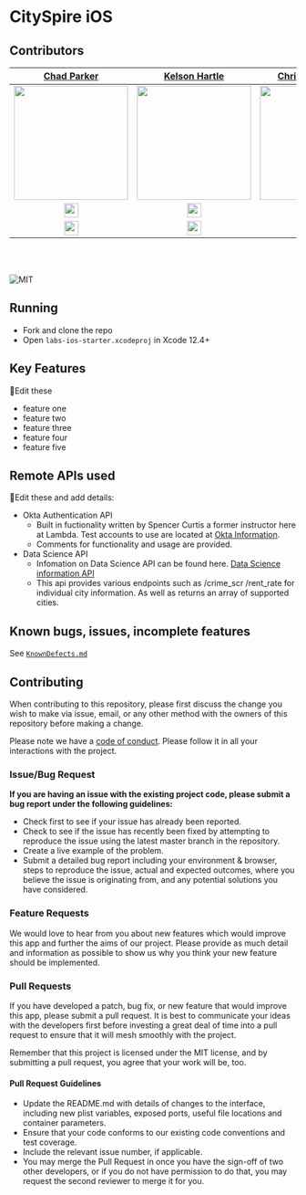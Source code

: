 # CitySpire iOS

<!-- TestFlight / App Store link will go here -->

## Contributors

|                                                      [Chad Parker](https://github.com/chadparker)                                                                |                                                       [Kelson Hartle](https://github.com/kelson99)                                                      |                                                      [Christian Lorenzo](https://github.com/clbmiami2004)                                                       |
| :--------------------------------------------------------------------------------------------------------------------------------------------------------------: | :-----------------------------------------------------------------------------------------------------------------------------------------: | :-----------------------------------------------------------------------------------------------------------------------------------------: |
| [<img src="https://avatars.githubusercontent.com/u/438307?s=460&u=116ff42844a258b78c4d7aab2d5e5ab8f64488cf&v=4" width = "200" />](https://github.com/chadparker) | [<img src="https://avatars.githubusercontent.com/u/59428583?s=400&u=4908dd62cabf514ce790f7ce3f6a1b0c42e24ce7&v=4" width = "200" />](https://github.com/) | [<img src="https://www.dalesjewelers.com/wp-content/uploads/2018/10/placeholder-silhouette-male.png" width = "200" />](https://github.com/) |
| [<img src="https://github.githubassets.com/images/modules/logos_page/GitHub-Mark.png" width="25"> ](https://github.com/chadparker)                               | [<img src="https://github.githubassets.com/images/modules/logos_page/GitHub-Mark.png" width="25"> ](https://github.com/kelson99)                    | [<img src="https://github.githubassets.com/images/modules/logos_page/GitHub-Mark.png" width="25"> ](https://github.com/clbmiami2004)                    |
| [ <img src="https://static.licdn.com/sc/h/al2o9zrvru7aqj8e1x2rzsrca" width="25"> ](https://www.linkedin.com/in/chadleeparker/)                                   | [ <img src="https://static.licdn.com/sc/h/al2o9zrvru7aqj8e1x2rzsrca" width="25"> ](https://www.linkedin.com/in/kelson-hartle/)                               | [ <img src="https://static.licdn.com/sc/h/al2o9zrvru7aqj8e1x2rzsrca" width="25"> ](https://www.linkedin.com/in/lorenzobchristian)                               | 

<br>
<br>

![MIT](https://img.shields.io/packagist/l/doctrine/orm.svg)
<!-- ![React](https://img.shields.io/badge/react-v16.7.0--alpha.2-blue.svg) -->
<!-- ![code style: prettier](https://img.shields.io/badge/code_style-prettier-ff69b4.svg?style=flat-square) -->

<!-- 🚫 more info on using badges [here](https://github.com/badges/shields) -->

## Running

- Fork and clone the repo
- Open `labs-ios-starter.xcodeproj` in Xcode 12.4+

## Key Features

🚫Edit these

- feature one
- feature two
- feature three
- feature four
- feature five

## Remote APIs used

🚫Edit these and add details:

- Okta Authentication API
  - Built in fuctionality written by Spencer Curtis a former instructor here at Lambda. Test accounts to use are located at [Okta Information](https://docs.labs.lambdaschool.com/guides/okta/okta-basics). 
  - Comments for functionality and usage are provided.
- Data Science API
  - Infomation on Data Science API can be found here. [Data Science information API](http://cityspire-d-ds-01.eba-5qfhebrw.us-east-1.elasticbeanstalk.com/#/)
  - This api provides various endpoints such as /crime_scr /rent_rate for individual city information. As well as returns an array of supported cities.

## Known bugs, issues, incomplete features

See [`KnownDefects.md`](./KnownDefects.md)

## Contributing

When contributing to this repository, please first discuss the change you wish to make via issue, email, or any other method with the owners of this repository before making a change.

Please note we have a [code of conduct](./CODE_OF_CONDUCT.md). Please follow it in all your interactions with the project.

### Issue/Bug Request

**If you are having an issue with the existing project code, please submit a bug report under the following guidelines:**

- Check first to see if your issue has already been reported.
- Check to see if the issue has recently been fixed by attempting to reproduce the issue using the latest master branch in the repository.
- Create a live example of the problem.
- Submit a detailed bug report including your environment & browser, steps to reproduce the issue, actual and expected outcomes, where you believe the issue is originating from, and any potential solutions you have considered.

### Feature Requests

We would love to hear from you about new features which would improve this app and further the aims of our project. Please provide as much detail and information as possible to show us why you think your new feature should be implemented.

### Pull Requests

If you have developed a patch, bug fix, or new feature that would improve this app, please submit a pull request. It is best to communicate your ideas with the developers first before investing a great deal of time into a pull request to ensure that it will mesh smoothly with the project.

Remember that this project is licensed under the MIT license, and by submitting a pull request, you agree that your work will be, too.

#### Pull Request Guidelines

- Update the README.md with details of changes to the interface, including new plist variables, exposed ports, useful file locations and container parameters.
- Ensure that your code conforms to our existing code conventions and test coverage.
- Include the relevant issue number, if applicable.
- You may merge the Pull Request in once you have the sign-off of two other developers, or if you do not have permission to do that, you may request the second reviewer to merge it for you.
